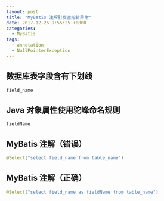 ```yaml
---
layout: post
title: "MyBatis 注解引发空指针异常"
date: 2017-12-26 9:55:25 +0800
categories:
  - MyBatis
tags:
  - annotation
  - NullPointerException
---
```


## 数据库表字段含有下划线

```
field_name
```

## Java 对象属性使用驼峰命名规则

```
fieldName
```

## MyBatis 注解（错误）

```java
@Select("select field_name from table_name")
```

## MyBatis 注解（正确）

```java
@Select("select field_name as fieldName from table_name")
```
